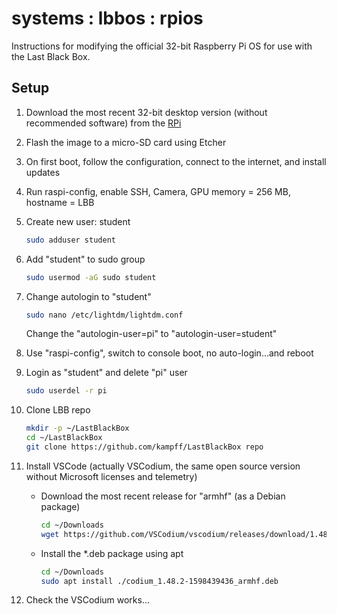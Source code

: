 # systems : lbbos : rpios

Instructions for modifying the official 32-bit Raspberry Pi OS for use with the Last Black Box.

## Setup

1. Download the most recent 32-bit desktop version (without recommended software) from the [RPi](https://www.raspberrypi.org/downloads/raspberry-pi-os/)
2. Flash the image to a micro-SD card using Etcher
3. On first boot, follow the configuration, connect to the internet, and install updates
4. Run raspi-config, enable SSH, Camera, GPU memory = 256 MB, hostname = LBB
5. Create new user: student

    ```bash
    sudo adduser student
    ```

6. Add "student" to sudo group

    ```bash
    sudo usermod -aG sudo student
    ```

7. Change autologin to "student"

    ```bash
    sudo nano /etc/lightdm/lightdm.conf
    ```

    Change the "autologin-user=pi" to "autologin-user=student"  

8. Use "raspi-config", switch to console boot, no auto-login...and reboot

9. Login as "student" and delete "pi" user

    ```bash
    sudo userdel -r pi
    ```

10. Clone LBB repo

    ```bash
    mkdir -p ~/LastBlackBox
    cd ~/LastBlackBox
    git clone https://github.com/kampff/LastBlackBox repo
    ```

11. Install VSCode (actually VSCodium, the same open source version without Microsoft licenses and telemetry)

    - Download the most recent release for "armhf" (as a Debian package)

      ```bash
      cd ~/Downloads
      wget https://github.com/VSCodium/vscodium/releases/download/1.48.2/codium_1.48.2-1598439436_armhf.deb
      ```

    - Install the *.deb package using apt

      ```bash
      cd ~/Downloads
      sudo apt install ./codium_1.48.2-1598439436_armhf.deb
      ```

12. Check the VSCodium works...
